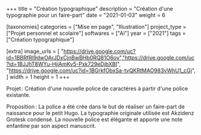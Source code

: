 +++
title = "Création typographique"
description = "Création d'une typographie pour un faire-part"
date = "2021-01-03"
weight = 6


[taxonomies]
categories = ["Mise en page", "Illustration"]
project_type = ["Projet personnel et scolaire"]
softwares = ["Ai"]
year = ["2021"]
tags = ["Création typographique"]

[extra]
image_urls = [
    "https://drive.google.com/uc?id=1BBRfRl9dwOArJDxCjnBwBHb0RQ81O6ov","https://drive.google.com/uc?id=1BJJhT8WYu-HjiAmKv5-Pxk729eDjbXBI", "https://drive.google.com/uc?id=1BGrkfObxSa-tvQKRtMAO983vWhU1_cGj",
]
width = 1
height = 1
+++

Projet : Création d'une nouvelle police de caractères à partir d'une police existante.

Proposition : La police a été crée dans le but de réaliser un faire-part de naissance pour le petit Hugo. La typographie originale utilisée est
Akzidenz Grotesk condensé. La nouvelle police est élégante et apporte une note enfantine par son aspect manuscrit.